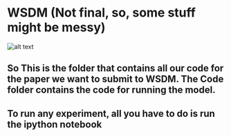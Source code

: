 # WSDM (Not final, so, some stuff might be messy)

![alt text](Figure_1.png)
## So This is the folder that contains all our code for the paper we want to submit to WSDM. The Code folder contains the code for running the model.
## To run any experiment, all you have to do is run the ipython notebook
